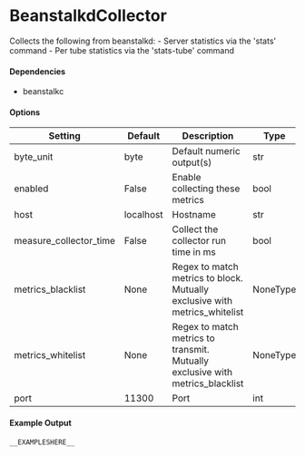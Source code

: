 <!--This file was generated from the python source
Please edit the source to make changes
-->
BeanstalkdCollector
=====

Collects the following from beanstalkd:
    - Server statistics via the 'stats' command
    - Per tube statistics via the 'stats-tube' command

#### Dependencies

 * beanstalkc


#### Options

Setting | Default | Description | Type
--------|---------|-------------|-----
byte_unit | byte | Default numeric output(s) | str
enabled | False | Enable collecting these metrics | bool
host | localhost | Hostname | str
measure_collector_time | False | Collect the collector run time in ms | bool
metrics_blacklist | None | Regex to match metrics to block. Mutually exclusive with metrics_whitelist | NoneType
metrics_whitelist | None | Regex to match metrics to transmit. Mutually exclusive with metrics_blacklist | NoneType
port | 11300 | Port | int

#### Example Output

```
__EXAMPLESHERE__
```

